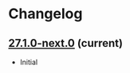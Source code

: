 # Changelog

## [27.1.0-next.0](https://github.com/eduflow/ckeditor5-iframe/compare/v27.1.0...v27.1.0) (current)

-   Initial
